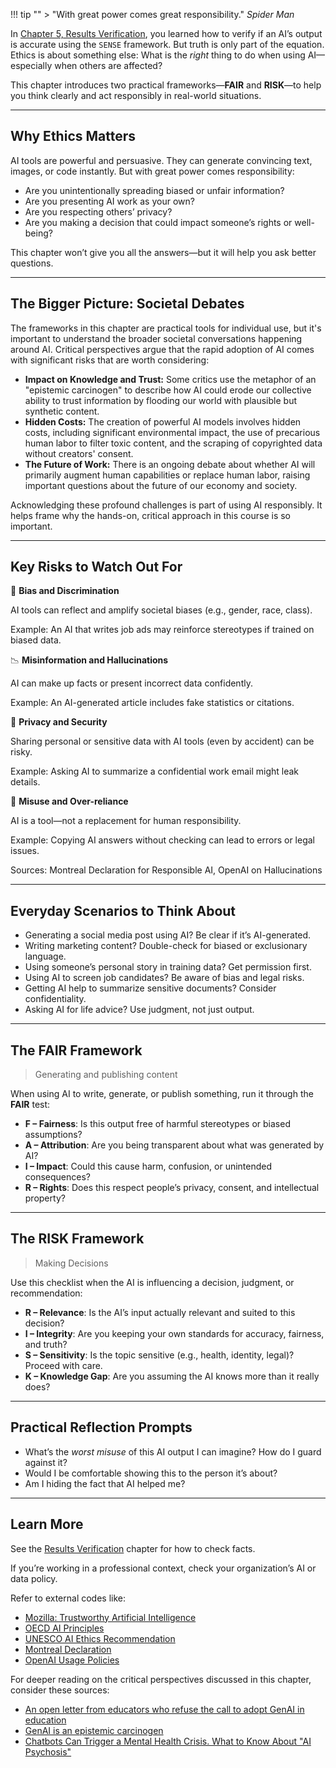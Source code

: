 !!! tip ""
    > "With great power comes great responsibility." _Spider Man_

In [Chapter 5, Results Verification](results_verification.md), you learned how to verify if an AI’s output is accurate using the `SENSE` framework. But truth is only part of the equation. Ethics is about something else: What is the _right_ thing to do when using AI—especially when others are affected?

This chapter introduces two practical frameworks—__FAIR__ and __RISK__—to help you think clearly and act responsibly in real-world situations.

---

## Why Ethics Matters

AI tools are powerful and persuasive. They can generate convincing text, images, or code instantly. But with great power comes responsibility:

- Are you unintentionally spreading biased or unfair information?
- Are you presenting AI work as your own?
- Are you respecting others’ privacy?
- Are you making a decision that could impact someone’s rights or well-being?

This chapter won’t give you all the answers—but it will help you ask better questions.

---

## The Bigger Picture: Societal Debates

The frameworks in this chapter are practical tools for individual use, but it's important to understand the broader societal conversations happening around AI. Critical perspectives argue that the rapid adoption of AI comes with significant risks that are worth considering:

- __Impact on Knowledge and Trust:__ Some critics use the metaphor of an "epistemic carcinogen" to describe how AI could erode our collective ability to trust information by flooding our world with plausible but synthetic content.
- __Hidden Costs:__ The creation of powerful AI models involves hidden costs, including significant environmental impact, the use of precarious human labor to filter toxic content, and the scraping of copyrighted data without creators' consent.
- __The Future of Work:__ There is an ongoing debate about whether AI will primarily augment human capabilities or replace human labor, raising important questions about the future of our economy and society.

Acknowledging these profound challenges is part of using AI responsibly. It helps frame why the hands-on, critical approach in this course is so important.

---

## Key Risks to Watch Out For

🤖 __Bias and Discrimination__

AI tools can reflect and amplify societal biases (e.g., gender, race, class).

Example: An AI that writes job ads may reinforce stereotypes if trained on biased data.

📉 __Misinformation and Hallucinations__

AI can make up facts or present incorrect data confidently.

Example: An AI-generated article includes fake statistics or citations.

🔐 __Privacy and Security__

Sharing personal or sensitive data with AI tools (even by accident) can be risky.

Example: Asking AI to summarize a confidential work email might leak details.

🧰 __Misuse and Over-reliance__

AI is a tool—not a replacement for human responsibility.

Example: Copying AI answers without checking can lead to errors or legal issues.

Sources: Montreal Declaration for Responsible AI, OpenAI on Hallucinations

---

## Everyday Scenarios to Think About

- Generating a social media post using AI? Be clear if it’s AI-generated.
- Writing marketing content? Double-check for biased or exclusionary language.
- Using someone’s personal story in training data? Get permission first.
- Using AI to screen job candidates? Be aware of bias and legal risks.
- Getting AI help to summarize sensitive documents? Consider confidentiality.
- Asking AI for life advice? Use judgment, not just output.

---

## The FAIR Framework

> Generating and publishing content

When using AI to write, generate, or publish something, run it through the __FAIR__ test:

- __F – Fairness__: Is this output free of harmful stereotypes or biased assumptions?
- __A – Attribution__: Are you being transparent about what was generated by AI?
- __I – Impact__: Could this cause harm, confusion, or unintended consequences?
- __R – Rights__: Does this respect people’s privacy, consent, and intellectual property?

---

## The RISK Framework

> Making Decisions

Use this checklist when the AI is influencing a decision, judgment, or recommendation:

- __R – Relevance__: Is the AI’s input actually relevant and suited to this decision?
- __I – Integrity__: Are you keeping your own standards for accuracy, fairness, and truth?
- __S – Sensitivity__: Is the topic sensitive (e.g., health, identity, legal)? Proceed with care.
- __K – Knowledge Gap__: Are you assuming the AI knows more than it really does?

---

## Practical Reflection Prompts

- What’s the _worst misuse_ of this AI output I can imagine? How do I guard against it?
- Would I be comfortable showing this to the person it’s about?
- Am I hiding the fact that AI helped me?

---

## Learn More

See the [Results Verification](results_verification.md) chapter for how to check facts.

If you’re working in a professional context, check your organization’s AI or data policy.

Refer to external codes like:

- [Mozilla: Trustworthy Artificial Intelligence](https://foundation.mozilla.org/en/internet-health/trustworthy-artificial-intelligence/)
- [OECD AI Principles](https://oecd.ai/en/ai-principles)
- [UNESCO AI Ethics Recommendation](https://unesdoc.unesco.org/ark:/48223/pf0000380455)
- [Montreal Declaration](https://www.montrealdeclaration-responsibleai.com/)
- [OpenAI Usage Policies](https://openai.com/policies/usage-policies)

For deeper reading on the critical perspectives discussed in this chapter, consider these sources:

- [An open letter from educators who refuse the call to adopt GenAI in education](https://openletter.earth/an-open-letter-from-educators-who-refuse-the-call-to-adopt-genai-in-education-cb4aee75)
- [GenAI is an epistemic carcinogen](https://link.springer.com/article/10.1007/s00146-025-02537-x)
- [Chatbots Can Trigger a Mental Health Crisis. What to Know About "AI Psychosis"](https://time.com/7307589/ai-psychosis-chatgpt-mental-health/)
